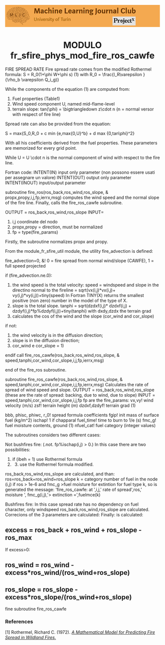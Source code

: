 ![Logo](/Support_Materials/Assets/Logo_MLJC.png)
<h1 align="center">
  MODULO fr_sfire_phys_mod_fire_ros_cawfe
</h1>


FIRE SPREAD RATE
Fire spread rate comes from the modified Rothermel formula:
S = R_0(1+\phi W+\phi s)  (1)
with 
R_0 = \frac{I_R\varepsilon }{\rho_b \varepsilon Q_i_g)}

While the components of the equation (1) are computed from:
1) Fuel properties (Table1)
2) Wind speed component U, named mid-flame-level
3) terrain slope: 
tan(\phi) = \bigtriangledown z\cdot n
(n = normal versor with respect of fire line)

Spread rate can also be provided from the equation:

S = max{S_0,R_0 + c min {e,max{0,U}^b} + d max {0,tan\phi}^2}

With all his coefficients derived from the fuel properties. These parameters are memorized for every grid point.

While U = U \cdot n is the normal component of wind with respect to the fire line.

Fortran code:
INTENT(IN) input only parameter (non possono essere usati per assegnare un valore)
INTENT(OUT) output only parameter
INTENT(INOUT) input/output parameter

subroutine fire_ros(ros_back,ros_wind,ros_slope, & propx,propy,i,j,fp,ierrx,msg)
computes the wind speed and the normal slope of the fire line. Finally, calls the fire_ros_cawfe subroutine.

OUTPUT = ros_back,ros_wind,ros_slope
INPUT=
1) i,j coordinate del nodo
2) propx,propy = direction, must be normalized
3) fp = type(fire_params)

Firstly, the subroutine normalizes propx and propy.

From the module_fr_sfire_util module, the utility fire_advection is defined:

fire_advection=0, &! 0 = fire spread from normal wind/slope (CAWFE), 1 = full speed projected

if (fire_advection.ne.0):
1) the wind speed is the total velocity:
speed = windspeed and slope in the directino normal to the fireline
= sqrt(vx(i,j)*vx(i,j)+ vy(i,j)*vy(i,j))+tiny(speed)
In Fortran TINY(X) returns the smallest positive (non zero) number in the model of the type of X.
2) slope is the total slope.
tanphi = sqrt(dzdxf(i,j)* dzdxf(i,j) + dzdyf(i,j)*fp%dzdyf(i,j))+tiny(tanphi)
with dxdy,dzdx the terrain grad
3) calculates the cos of the wind and the slope (cor_wind and cor_slope)

if not:
1) the wind velocity is in the diffusion direction;
2) slope is in the diffusion direction;
3) cor_wind e cor_slope = 1)

endif
call fire_ros_cawfe(ros_back,ros_wind,ros_slope, & speed,tanphi,cor_wind,cor_slope,i,j,fp,ierrx,msg)

end of the fire_ros subroutine.


subroutine fire_ros_cawfe(ros_back,ros_wind,ros_slope, & speed,tanphi,cor_wind,cor_slope,i,j,fp,ierrx,msg)
Calculates the rate of spread of wind speed and slope.
OUTPUT = ros_back,ros_wind,ros_slope (these are the rate of spread: backing, due to wind, due to slope)
INPUT = speed,tanphi,cor_wind,cor_slope,i,j,fp
fp are the fire_params:
vx,vy! wind velocity (m/s)
zsf! terrain height (m)
dzdxf,dzdyf! terrain grad (1)


bbb, phisc, phiwc, r_0! spread formula coefficients
fgip! init mass of surface fuel (kg/m^2)
ischap! 1 if chapparal
fuel_time! time to burn to 1/e (s)
fmc_g! fuel moisture contents, ground (1)
nfuel_cat! fuel category (integer values)

The subroutines considers two different cases:

Not bushfires fire: (.not. fp%ischap(i,j) > 0.)
In this case there are two possibilities:
1) if (ibeh = 1) use Rothermel formula
2) 3) use the Rothermel formula modified.

ros_back,ros_wind,ros_slope are calculated, and than:
ros=ros_back+ros_wind+ros_slope
k = category number of fuel in the node (i,j)
if ros > 1e-6 and fmc_g >fuel moisture for extintion for fuel type k, so is generated the message:
'fire_ros_cawfe: at ',i,j,' rate of spread',ros,' moisture ', fmc_g(i,j),'> extinction =',fuelmce(k)

Bushfires fire:
In this case spread rate has no dependency on fuel character, only windspeed
ros_back,ros_wind,ros_slope are calculated.
Correcions of the 3 parameters are calculated:
Finally: is calculated:

## excess = ros_back + ros_wind + ros_slope - ros_max

If excess>0:

## ros_wind = ros_wind - excess*ros_wind/(ros_wind+ros_slope)

## ros_slope = ros_slope - excess*ros_slope/(ros_wind+ros_slope)

fine subroutine fire_ros_cawfe

###  References
<a id="1">[1]</a>
Rothermel, Richard C. (1972).
[_A Mathematical Model for Predicting Fire
Spread in Wildland Fires._](http://www.treesearch.fs.fed.us/pubs/32533)


